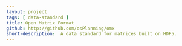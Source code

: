 ```yaml
---
layout: project
tags: [ data-standard ]
title: Open Matrix Format
github: http://github.com/osPlanning/omx
short-description:  A data standard for matrices built on HDF5.
---
```


